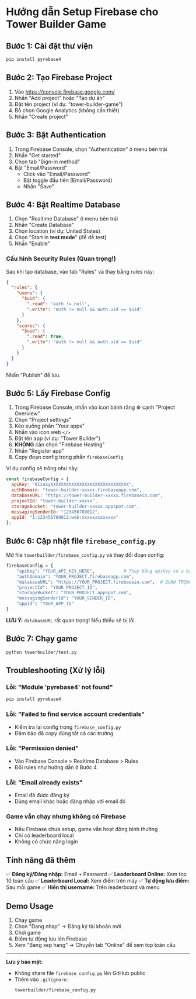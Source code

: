 # Hướng dẫn Setup Firebase cho Tower Builder Game

## Bước 1: Cài đặt thư viện

```bash
pip install pyrebase4
```

## Bước 2: Tạo Firebase Project

1. Vào https://console.firebase.google.com/
2. Nhấn "Add project" hoặc "Tạo dự án"
3. Đặt tên project (ví dụ: "tower-builder-game")
4. Bỏ chọn Google Analytics (không cần thiết)
5. Nhấn "Create project"

## Bước 3: Bật Authentication

1. Trong Firebase Console, chọn "Authentication" ở menu bên trái
2. Nhấn "Get started"
3. Chọn tab "Sign-in method"
4. Bật "Email/Password"
   - Click vào "Email/Password"
   - Bật toggle đầu tiên (Email/Password)
   - Nhấn "Save"

## Bước 4: Bật Realtime Database

1. Chọn "Realtime Database" ở menu bên trái
2. Nhấn "Create Database"
3. Chọn location (ví dụ: United States)
4. Chọn "Start in **test mode**" (để dễ test)
5. Nhấn "Enable"

### Cấu hình Security Rules (Quan trọng!)

Sau khi tạo database, vào tab "Rules" và thay bằng rules này:

```json
{
  "rules": {
    "users": {
      "$uid": {
        ".read": "auth != null",
        ".write": "auth != null && auth.uid == $uid"
      }
    },
    "scores": {
      "$uid": {
        ".read": true,
        ".write": "auth != null && auth.uid == $uid"
      }
    }
  }
}
```

Nhấn "Publish" để lưu.

## Bước 5: Lấy Firebase Config

1. Trong Firebase Console, nhấn vào icon bánh răng ⚙️ cạnh "Project Overview"
2. Chọn "Project settings"
3. Kéo xuống phần "Your apps"
4. Nhấn vào icon web `</>`
5. Đặt tên app (ví dụ: "Tower Builder")
6. **KHÔNG** cần chọn "Firebase Hosting"
7. Nhấn "Register app"
8. Copy đoạn config trong phần `firebaseConfig`

Ví dụ config sẽ trông như này:

```javascript
const firebaseConfig = {
  apiKey: "AIzaSyXXXXXXXXXXXXXXXXXXXXXXXXXXXXXX",
  authDomain: "tower-builder-xxxxx.firebaseapp.com",
  databaseURL: "https://tower-builder-xxxxx.firebaseio.com",
  projectId: "tower-builder-xxxxx",
  storageBucket: "tower-builder-xxxxx.appspot.com",
  messagingSenderId: "123456789012",
  appId: "1:123456789012:web:xxxxxxxxxxxxx"
};
```

## Bước 6: Cập nhật file `firebase_config.py`

Mở file `towerbuilder/firebase_config.py` và thay đổi đoạn config:

```python
firebaseConfig = {
    "apiKey": "YOUR_API_KEY_HERE",           # Thay bằng apiKey của bạn
    "authDomain": "YOUR_PROJECT.firebaseapp.com",
    "databaseURL": "https://YOUR_PROJECT.firebaseio.com",  # QUAN TRỌNG!
    "projectId": "YOUR_PROJECT_ID",
    "storageBucket": "YOUR_PROJECT.appspot.com",
    "messagingSenderId": "YOUR_SENDER_ID",
    "appId": "YOUR_APP_ID"
}
```

**LƯU Ý:** `databaseURL` rất quan trọng! Nếu thiếu sẽ bị lỗi.

## Bước 7: Chạy game

```bash
python towerbuilder/test.py
```

## Troubleshooting (Xử lý lỗi)

### Lỗi: "Module 'pyrebase4' not found"
```bash
pip install pyrebase4
```

### Lỗi: "Failed to find service account credentials"
- Kiểm tra lại config trong `firebase_config.py`
- Đảm bảo đã copy đúng tất cả các trường

### Lỗi: "Permission denied"
- Vào Firebase Console > Realtime Database > Rules
- Đổi rules như hướng dẫn ở Bước 4

### Lỗi: "Email already exists"
- Email đã được đăng ký
- Dùng email khác hoặc đăng nhập với email đó

### Game vẫn chạy nhưng không có Firebase
- Nếu Firebase chưa setup, game vẫn hoạt động bình thường
- Chỉ có leaderboard local
- Không có chức năng login

## Tính năng đã thêm

✅ **Đăng ký/Đăng nhập:** Email + Password
✅ **Leaderboard Online:** Xem top 10 toàn cầu
✅ **Leaderboard Local:** Xem điểm trên máy
✅ **Tự động lưu điểm:** Sau mỗi game
✅ **Hiển thị username:** Trên leaderboard và menu

## Demo Usage

1. Chạy game
2. Chọn "Dang nhap" → Đăng ký tài khoản mới
3. Chơi game
4. Điểm tự động lưu lên Firebase
5. Xem "Bang xep hang" → Chuyển tab "Online" để xem top toàn cầu

---

**Lưu ý bảo mật:**
- Không share file `firebase_config.py` lên GitHub public
- Thêm vào `.gitignore`:
  ```
  towerbuilder/firebase_config.py
  ```

